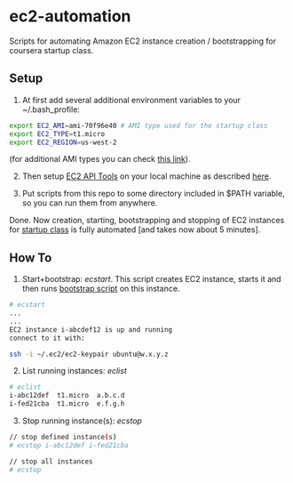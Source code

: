ec2-automation
==============

Scripts for automating Amazon EC2 instance creation / bootstrapping for coursera startup class.

Setup
-----

1. At first add several additional environment variables to your ~/.bash_profile:
```sh
export EC2_AMI=ami-70f96e40 # AMI type used for the startup class
export EC2_TYPE=t1.micro
export EC2_REGION=us-west-2
```
(for additional AMI types you can check [this link](http://cloud-images.ubuntu.com/releases/precise/release-20130411.1/)).

2. Then setup [EC2 API Tools](http://aws.amazon.com/developertools/351) on your local machine as described 
[here](http://www.robertsosinski.com/2008/01/26/starting-amazon-ec2-with-mac-os-x/).

3. Put scripts from this repo to some directory included in $PATH variable, so you can run them from anywhere.

Done. Now creation, starting, bootstrapping and stopping of EC2 instances for [startup class](https://class.coursera.org/startup-001/)
is fully automated [and takes now about 5 minutes].

How To
------
1. Start+bootstrap: *ecstart*.
This script creates EC2 instance, starts it and then runs [bootstrap script](https://github.com/mvkvl/startup/blob/master/bootstrap.sh)
 on this instance.
```sh
# ecstart
...
...
EC2 instance i-abcdef12 is up and running
connect to it with:

ssh -i ~/.ec2/ec2-keypair ubuntu@w.x.y.z
```

2. List running instances: *eclist*
```sh
# eclist
i-abc12def  t1.micro  a.b.c.d
i-fed21cba  t1.micro  e.f.g.h
```

3. Stop running instance(s): *ecstop*
```sh
// stop defined instance(s)
# ecstop i-abc12def i-fed21cba

// stop all instances
# ecstop
```